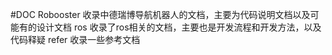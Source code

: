 #DOC
Robooster
    收录中德瑞博导航机器人的文档，主要为代码说明文档以及可能有的设计文档
ros
    收录了ros相关的文档，主要也是开发流程和开发方法，以及代码释疑
refer
    收录一些参考文档

